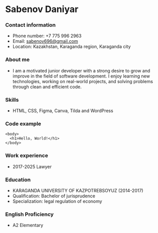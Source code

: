 # Sabenov Daniyar
### Contact information
* Phone number: +7 775 996 2963
* Email: sabenov696@gmail.com
* Location: Kazakhstan, Karaganda region, Karaganda city
### About me
* I am a motivated junior developer with a strong desire to grow and improve in the field of   software development. I enjoy learning new technologies, working on real-world projects, and solving problems through clean and efficient code.
### Skills
* HTML, CSS, Figma, Canva, Tilda and WordPress
### Code example
```
<body>
  <h1>Hello, World!</h1>
</body>
```
### Work experience
* 2017-2025 Lawyer
### Education
* KARAGANDA UNIVERSITY OF KAZPOTREBSOYUZ (2014-2017)
* Qualification: Bachelor of jurisprudence
* Specialization: legal regulation of economy
### English Proficiency
* A2 Elementary